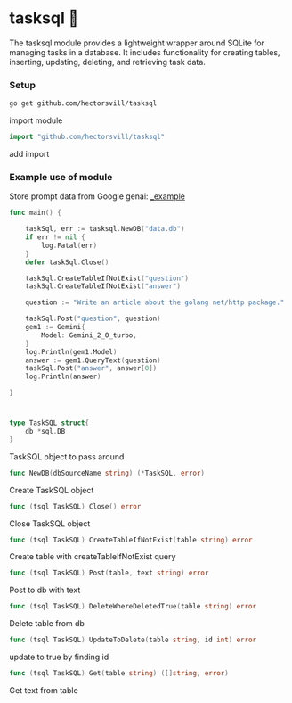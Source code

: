 # tasksql 🫠 
The tasksql module provides a lightweight wrapper around SQLite for managing tasks in a database. It includes functionality for creating tables, inserting, updating, deleting, and retrieving task data.

### Setup
```bash
go get github.com/hectorsvill/tasksql
```
import module

```go
import "github.com/hectorsvill/tasksql"
```
add import
 
### Example use of module 
Store prompt data from Google genai: [_example](https://github.com/hectorsvill/tasksql/tree/main/_example)
```go
func main() {

	taskSql, err := tasksql.NewDB("data.db")
	if err != nil {
		log.Fatal(err)
	}
	defer taskSql.Close()

	taskSql.CreateTableIfNotExist("question")
	taskSql.CreateTableIfNotExist("answer")

	question := "Write an article about the golang net/http package."

	taskSql.Post("question", question)
	gem1 := Gemini{
		Model: Gemini_2_0_turbo,
	}
	log.Println(gem1.Model)
	answer := gem1.QueryText(question)
	taskSql.Post("answer", answer[0])
	log.Println(answer)

}
```
#

```go
type TaskSQL struct{
	db *sql.DB
}

```
TaskSQL object to pass around

```go
func NewDB(dbSourceName string) (*TaskSQL, error)
```
Create TaskSQL object

```go
func (tsql TaskSQL) Close() error
```
Close TaskSQL object

```go 
func (tsql TaskSQL) CreateTableIfNotExist(table string) error 
```
Create table with createTableIfNotExist query

```go
func (tsql TaskSQL) Post(table, text string) error
```
Post to db with text

```go
func (tsql TaskSQL) DeleteWhereDeletedTrue(table string) error
```
Delete table from db

```go
func (tsql TaskSQL) UpdateToDelete(table string, id int) error 
```
update to true by finding id

```go
func (tsql TaskSQL) Get(table string) ([]string, error)
```
Get text from table
